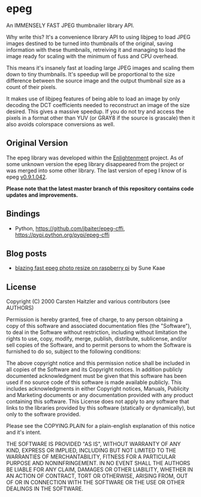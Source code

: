 epeg
====

An IMMENSELY FAST JPEG thumbnailer library API.

Why write this? It's a convenience library API to using libjpeg to load JPEG
images destined to be turned into thumbnails of the original, saving
information with these thumbnails, retreiving it and managing to load the image
ready for scaling with the minimum of fuss and CPU overhead.

This means it's insanely fast at loading large JPEG images and scaling them
down to tiny thumbnails. It's speedup will be proportional to the size
difference between the source image and the output thumbnail size as a
count of their pixels.

It makes use of libjpeg features of being able to load an image by only
decoding the DCT coefficients needed to reconstruct an image of the size
desired. This gives a massive speedup. If you do not try and access the pixels
in a format other than YUV (or GRAY8 if the source is grascale) then it also
avoids colorspace conversions as well.

Original Version
----------------

The epeg library was developed within the [Enlightenment](http://www.enlightenment.org) project. 
As of some unknown version the epeg library disappeared from the project or was merged into some other library.
The last version of epeg I know of is epeg [v0.9.1.042](https://github.com/mattes/epeg/archive/v0.9.1.042.zip).

**Please note that the latest master branch of this repository contains code updates and improvements.**

Bindings
--------
 * Python, https://github.com/jbaiter/epeg-cffi, https://pypi.python.org/pypi/epeg-cffi


Blog posts
----------

 * [blazing fast epeg photo resize on raspberry pi](http://blog.sunekaae.com/2013/04/blazing-fast-epeg-photo-resize-on_3.html) by Sune Kaae



License
-------
Copyright (C) 2000 Carsten Haitzler and various contributors (see AUTHORS)

Permission is hereby granted, free of charge, to any person obtaining a copy
of this software and associated documentation files (the "Software"), to
deal in the Software without restriction, including without limitation the
rights to use, copy, modify, merge, publish, distribute, sublicense, and/or
sell copies of the Software, and to permit persons to whom the Software is
furnished to do so, subject to the following conditions:

The above copyright notice and this permission notice shall be included in
all copies of the Software and its Copyright notices. In addition publicly
documented acknowledgment must be given that this software has been used if no
source code of this software is made available publicly. This includes
acknowledgments in either Copyright notices, Manuals, Publicity and Marketing
documents or any documentation provided with any product containing this
software. This License does not apply to any software that links to the
libraries provided by this software (statically or dynamically), but only to
the software provided.

Please see the COPYING.PLAIN for a plain-english explanation of this notice
and it's intent.

THE SOFTWARE IS PROVIDED "AS IS", WITHOUT WARRANTY OF ANY KIND, EXPRESS OR
IMPLIED, INCLUDING BUT NOT LIMITED TO THE WARRANTIES OF MERCHANTABILITY,
FITNESS FOR A PARTICULAR PURPOSE AND NONINFRINGEMENT. IN NO EVENT SHALL
THE AUTHORS BE LIABLE FOR ANY CLAIM, DAMAGES OR OTHER LIABILITY, WHETHER 
IN AN ACTION OF CONTRACT, TORT OR OTHERWISE, ARISING FROM, OUT OF OR IN
CONNECTION WITH THE SOFTWARE OR THE USE OR OTHER DEALINGS IN THE SOFTWARE.